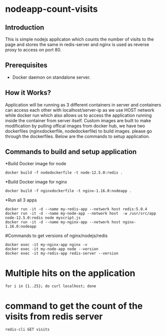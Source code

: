# nodeapp-count-visits

## Introduction

This is simple nodejs applicaton which counts the number of visits to the page and stores the same in redis-server and nginx is used as reverse proxy to access on port 80.

## Prerequisites

* Docker daemon on standalone server.

## How it Works?

Application will be running as 3 different containers in server and containers can access each other with localhost/server-ip as we use HOST network while docker run which also allows us to access the application running inside the container from server itself.
Custom images are built to make modification by pulling offical images from docker hub, we have two dockerfiles (nginxdockerfile, nodedockerfile) to build images. please go through the dockerfiles.
Below are the commands to setup application.

## Commands to build and setup application

  *Build Docker image for node 
  
  ```
  docker build -f nodedockerfile -t node-12.5.0:redis .
  ```
  
  *Build Docker image for nginx
  
  ```
  docker build -f nginxdockerfile -t nginx-1.16.0:nodeapp .
  ```
  
  *Run all 3 apps
  
  ```
  docker run -it -d --name my-redis-app --network host redis:5.0.4
  docker run -it -d --name my-node-app --network host  -w /usr/src/app node-12.5.0:redis node myscript.js
  docker run -it -d --name my-nginx-app --network host nginx-1.16.0:nodeapp
  
  ```

 
  #Commands to get versions of nginx/nodejs/redis
  
  ```
  docker exec -it my-nginx-app nginx -v
  docker exec -it my-node-app node --version
  docker exec -it my-redis-app redis-server --version
  ```

  # Multiple hits on the application
  
  ```
  for i in {1..25}; do curl localhost; done
  
  ```
        
  # command to get the count of the visits from redis server
  
  ```
  redis-cli GET visits
  
  ```


